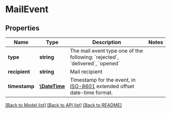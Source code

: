 # MailEvent

## Properties
Name | Type | Description | Notes
------------ | ------------- | ------------- | -------------
**type** | **string** | The mail event type one of the following: &#x60;rejected&#x60;, &#x60;delivered&#x60;, &#x60;opened&#x60; | 
**recipient** | **string** | Mail recipient | 
**timestamp** | [**\DateTime**](\DateTime.md) | Timestamp for the event, in [ISO-8601](http://en.wikipedia.org/wiki/ISO_8601) extended offset date-time format. | 

[[Back to Model list]](../README.md#documentation-for-models) [[Back to API list]](../README.md#documentation-for-api-endpoints) [[Back to README]](../README.md)


